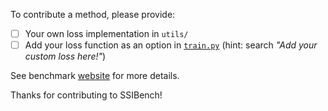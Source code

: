 To contribute a method, please provide:

- [ ] Your own loss implementation in `utils/`
- [ ] Add your loss function as an option in [`train.py`](https://github.com/Andrewwango/ssibench/blob/main/train.py) (hint: search _"Add your custom loss here!"_)

See benchmark [website](https://andrewwango.github.io/ssibench/#how-to-contribute-a-method) for more details. 

Thanks for contributing to SSIBench!